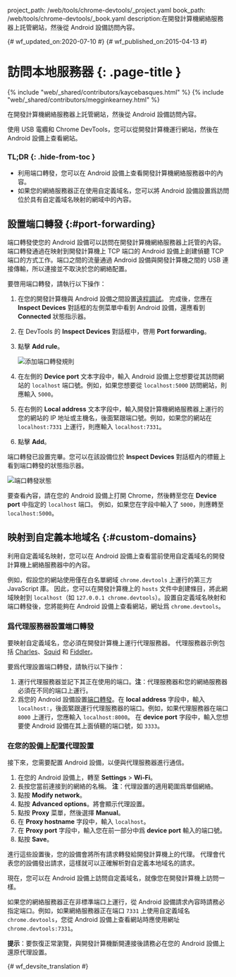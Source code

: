 project_path: /web/tools/chrome-devtools/_project.yaml
book_path: /web/tools/chrome-devtools/_book.yaml
description:在開發計算機網絡服務器上託管網站，然後從 Android 設備訪問內容。

{# wf_updated_on:2020-07-10 #}
{# wf_published_on:2015-04-13 #}

# 訪問本地服務器 {: .page-title }

{% include "web/_shared/contributors/kaycebasques.html" %}
{% include "web/_shared/contributors/megginkearney.html" %}

在開發計算機網絡服務器上託管網站，然後從 Android 設備訪問內容。


使用 USB 電纜和 Chrome DevTools，您可以從開發計算機運行網站，然後在 Android 設備上查看網站。
 


### TL;DR {: .hide-from-toc }
- 利用端口轉發，您可以在 Android 設備上查看開發計算機網絡服務器中的內容。
- 如果您的網絡服務器正在使用自定義域名，您可以將 Android 設備設置爲訪問位於具有自定義域名映射的網域中的內容。


## 設置端口轉發 {:#port-forwarding}

端口轉發使您的 Android 設備可以訪問在開發計算機網絡服務器上託管的內容。
端口轉發通過在映射到開發計算機上 TCP 端口的 Android 設備上創建偵聽 TCP 端口的方式工作。端口之間的流量通過 Android 設備與開發計算機之間的 USB 連接傳輸，所以連接並不取決於您的網絡配置。



要啓用端口轉發，請執行以下操作：

1. 在您的開發計算機與 Android 設備之間設置[遠程調試](.)。
完成後，您應在 **Inspect Devices** 對話框的左側菜單中看到 Android 設備，還應看到 **Connected** 狀態指示器。


1. 在 DevTools 的 **Inspect Devices** 對話框中，啓用 **Port forwarding**。
1. 點擊 **Add rule**。

   ![添加端口轉發規則](imgs/add-rule.png)
1. 在左側的 **Device port** 文本字段中，輸入 Android 設備上您想要從其訪問網站的 `localhost` 端口號。例如，如果您想要從 `localhost:5000` 訪問網站，則應輸入 `5000`。
1. 在右側的 **Local address** 文本字段中，輸入開發計算機網絡服務器上運行的您的網站的 IP 地址或主機名，後面緊跟端口號。例如，如果您的網站在 `localhost:7331` 上運行，則應輸入 `localhost:7331`。

1. 點擊 **Add**。

端口轉發已設置完畢。您可以在該設備位於 **Inspect Devices** 對話框內的標籤上看到端口轉發的狀態指示器。


![端口轉發狀態](imgs/port-forwarding-status.png)

要查看內容，請在您的 Android 設備上打開 Chrome，然後轉至您在 **Device port** 中指定的 `localhost` 端口。
例如，如果您在字段中輸入了 `5000`，則應轉至 `localhost:5000`。

 

## 映射到自定義本地域名 {:#custom-domains}

利用自定義域名映射，您可以在 Android 設備上查看當前使用自定義域名的開發計算機上網絡服務器中的內容。


例如，假設您的網站使用僅在白名單網域 `chrome.devtools` 上運行的第三方 JavaScript 庫。
因此，您可以在開發計算機上的 `hosts` 文件中創建條目，將此網域映射到 `localhost`（如 `127.0.0.1 chrome.devtools`）。設置自定義域名映射和端口轉發後，您將能夠在 Android 設備上查看網站，網址爲 `chrome.devtools`。

 

### 爲代理服務器設置端口轉發

要映射自定義域名，您必須在開發計算機上運行代理服務器。
代理服務器示例包括 [Charles][charles]、[Squid][squid] 和 [Fiddler][fiddler]。


要爲代理設置端口轉發，請執行以下操作：

1. 運行代理服務器並記下其正在使用的端口。**注**：代理服務器和您的網絡服務器必須在不同的端口上運行。
1. 爲您的 Android 設備設置[端口轉發](#port-forwarding)。在 **local address** 字段中，輸入 `localhost:`，後面緊跟運行代理服務器的端口。例如，如果代理服務器在端口 `8000` 上運行，您應輸入 `localhost:8000`。
在 **device port** 字段中，輸入您想要使 Android 設備在其上面偵聽的端口號，如 `3333`。


[charles]: http://www.charlesproxy.com/
[squid]: http://www.squid-cache.org/
[fiddler]: http://www.telerik.com/fiddler

### 在您的設備上配置代理設置

接下來，您需要配置 Android 設備，以便與代理服務器進行通信。
 

1. 在您的 Android 設備上，轉至 **Settings** > **Wi-Fi**。
1. 長按您當前連接到的網絡的名稱。
   **注**：代理設置的適用範圍爲單個網絡。
3. 點按 **Modify network**。
4. 點按 **Advanced options**。將會顯示代理設置。
5. 點按 **Proxy** 菜單，然後選擇 **Manual**。
6. 在 **Proxy hostname** 字段中，輸入 `localhost`。
7. 在 **Proxy port** 字段中，輸入您在前一部分中爲 **device port** 輸入的端口號。
8. 點按 **Save**。

進行這些設置後，您的設備會將所有請求轉發給開發計算機上的代理。
代理會代表您的設備發出請求，這樣就可以正確解析對自定義本地域名的請求。


現在，您可以在 Android 設備上訪問自定義域名，就像您在開發計算機上訪問一樣。
 

如果您的網絡服務器正在非標準端口上運行，從 Android 設備請求內容時請務必指定端口。例如，如果網絡服務器正在端口 `7331` 上使用自定義域名 `chrome.devtools`，您從 Android 設備上查看網站時應使用網址 `chrome.devtools:7331`。

 

**提示**：要恢復正常瀏覽，與開發計算機斷開連接後請務必在您的 Android 設備上還原代理設置。



{# wf_devsite_translation #}
